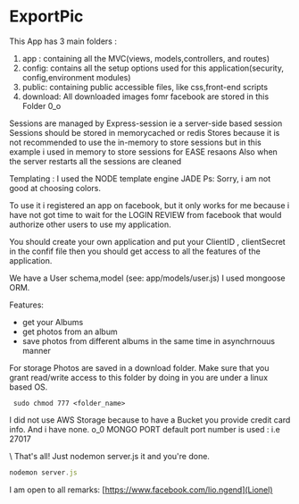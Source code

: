 # ExportPic
  This App has 3 main folders :
  1) app : containing all the MVC(views, models,controllers, and routes)
  2) config: contains all the setup options used for this application(security, config,environment modules)
  3) public: containing public accessible files, like css,front-end scripts
  4) download: All downloaded images fomr facebook are stored in this Folder 0_o
  
 Sessions are managed by Express-session ie a server-side based session
 Sessions should be stored in memorycached or redis Stores because it is not recommended to use the in-memory  to store sessions but in this example i used in memory to store sessions for EASE resaons
 Also when the server restarts all the sessions are cleaned


 Templating : I used the NODE template engine JADE
  Ps: Sorry, i am not good at choosing colors. 

 To use it i registered an app on facebook, but it only works for me because  i have not got time to wait for  the LOGIN REVIEW from facebook that would authorize other users to use my application.


 You should create your own application and put your ClientID , clientSecret in the confif file
 then you should get access to all the features of the application.


 We have a User schema,model (see: app/models/user.js) 
 I used mongoose ORM.


 Features:
   - get your Albums 
   - get photos from an album
   - save photos from different albums in the same time in asynchrnouus manner


 For storage 
 Photos are saved in a download folder. Make sure that you grant read/write access to this folder by doing  in you are under a linux based OS.
```
 sudo chmod 777 <folder_name> 
```

 I did not use AWS Storage because to have a Bucket you provide credit card info. And i have none. o_0
 MONGO PORT default port number is used : i.e   27017

\ That's all! Just nodemon server.js it and you're done.
```javascript
nodemon server.js
```

 I am open to all remarks: [https://www.facebook.com/lio.ngend](Lionel)



